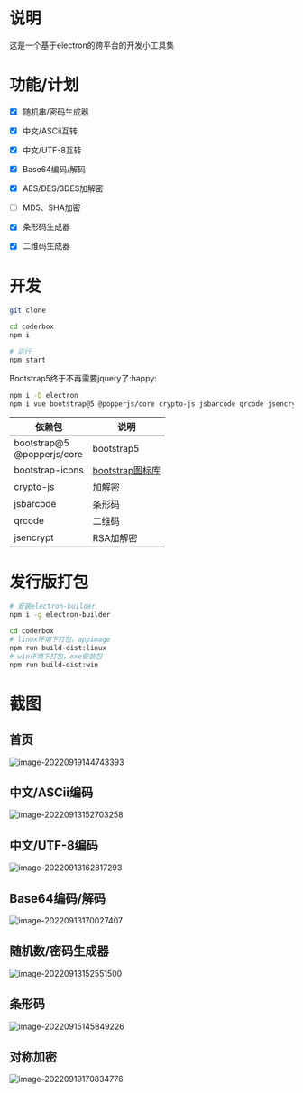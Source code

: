 # 说明

这是一个基于electron的跨平台的开发小工具集

# 功能/计划

- [x] 随机串/密码生成器

- [x] 中文/ASCii互转

- [x] 中文/UTF-8互转

- [x] Base64编码/解码

- [x] AES/DES/3DES加解密

- [ ] MD5、SHA加密

- [x] 条形码生成器

- [x] 二维码生成器

# 开发

```bash
git clone

cd coderbox
npm i

# 运行
npm start
```

Bootstrap5终于不再需要jquery了:happy:

```bash
npm i -D electron
npm i vue bootstrap@5 @popperjs/core crypto-js jsbarcode qrcode jsencrypt
```

| 依赖包                        | 说明       |
| ----------------------------- | ---------- |
| bootstrap@5<br>@popperjs/core | bootstrap5 |
| bootstrap-icons               | [bootstrap图标库](https://icons.bootcss.com/) |
| crypto-js                     | 加解密     |
| jsbarcode                     | 条形码     |
| qrcode                        | 二维码     |
| jsencrypt                     | RSA加解密  |

# 发行版打包

```bash
# 安装electron-builder
npm i -g electron-builder

cd coderbox
# linux环境下打包，appimage
npm run build-dist:linux
# win环境下打包，exe安装包
npm run build-dist:win
```

# 截图

## 首页

![image-20220919144743393](https://imgbd.r-xnoro.com//image-20220919144743393.png)

## 中文/ASCii编码

![image-20220913152703258](https://imgbd.r-xnoro.com//image-20220913152703258.png)

## 中文/UTF-8编码

![image-20220913162817293](https://imgbd.r-xnoro.com//image-20220913162817293.png)

## Base64编码/解码

![image-20220913170027407](https://imgbd.r-xnoro.com//image-20220913170027407.png)

## 随机数/密码生成器

![image-20220913152551500](https://imgbd.r-xnoro.com//image-20220913152551500.png)

## 条形码

![image-20220915145849226](https://imgbd.r-xnoro.com//image-20220915145849226.png)

## 对称加密

![image-20220919170834776](https://imgbd.r-xnoro.com//image-20220919170834776.png)
